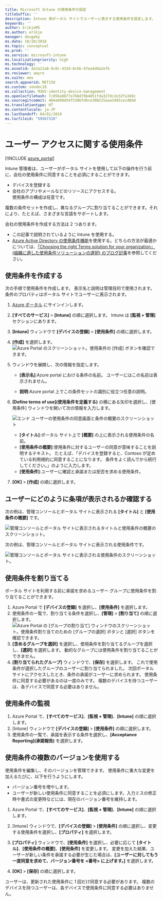 ```yaml
---
title: Microsoft Intune の使用条件の設定
titleSuffix: ''
description: Intune 用ポータル サイトでユーザーに表示する使用条件を設定します。
keywords: ''
author: ErikjeMS
ms.author: erikje
manager: dougeby
ms.date: 10/20/2018
ms.topic: conceptual
ms.prod: ''
ms.service: microsoft-intune
ms.localizationpriority: high
ms.technology: ''
ms.assetid: 4a3a11a8-9c0c-4334-8c6b-6fea4d0a2efb
ms.reviewer: amyro
ms.suite: ems
search.appverid: MET150
ms.custom: seodec18
ms.collection: M365-identity-device-management
ms.openlocfilehash: 7c056e86f7e768d79b4851fda327dc2e32fa349c
ms.sourcegitcommit: 484a898d54f5386fdbce300225aaa3495cecd6b0
ms.translationtype: HT
ms.contentlocale: ja-JP
ms.lasthandoff: 04/01/2019
ms.locfileid: "59567310"
---
```

# <a name="terms-and-conditions-for-user-access"></a>ユーザー アクセスに関する使用条件

[!INCLUDE [azure_portal](./includes/azure_portal.md)]

Intune 管理者は、ユーザーがポータル サイトを使用して以下の操作を行う前に、会社の使用条件に同意することを必須にすることができます。
- デバイスを登録する
- 会社のアプリやメールなどのリソースにアクセスする。    
使用条件の構成は任意です。

複数の条件セットを作成し、異なるグループに割り当てることができます。それにより、たとえば、さまざまな言語をサポートします。

会社の使用条件を作成する方法は 2 つあります。
- この記事で説明されているように Intune を使用する。
- [Azure Active Directory の使用条件機能](https://docs.microsoft.com/azure/active-directory/governance/active-directory-tou)を使用する。どちらの方法が最適かについては、[「Choosing the right Terms solution for your organization」(組織に適した使用条件ソリューションの選択) のブログ記事](https://go.microsoft.com/fwlink/?linkid=2010506&clcid=0x409)を参照してください。 

## <a name="create-terms-and-conditions"></a>使用条件を作成する
次の手順で使用条件を作成します。 表示名と説明は管理目的で使用されます。条件のプロパティはポータル サイトでユーザーに表示されます。

1. [Azure ポータル](https://portal.azure.com) にサインインします。
2. **[すべてのサービス]** > **[Intune]** の順に選択します。 Intune は **[監視 + 管理]** セクションにあります。
3. **[Intune]** ウィンドウで **[デバイスの登録]** > **[使用条件]** の順に選択します。
2. **[作成]** を選択します。
![Azure Portal のスクリーンショット。使用条件の [作成] ボタンを確認できます。](media/terms-create-terms.png)
3. ウィンドウを展開し、次の情報を指定します。

   - **[表示名]**:Azure portal における条件の名前。 ユーザーにはこの名前は表示されません。

   - **説明**:Azure portal 上でこの条件セットの識別に役立つ任意の説明。

4. **[Define terms of use]\(使用条件を定義する\)** の横にある矢印を選択し、[使用条件] ウィンドウを開いて次の情報を入力します。

   ![エンド ユーザーの使用条件の同意画面と条件の概要のスクリーンショット](./media/terms-summary-create.png)

   - **[タイトル]**:ポータル サイト上で **[概要]** の上に表示される使用条件の名前。
   - **[使用条件の概要]**:使用条件に対するユーザーの同意が意味することを説明するテキスト。 たとえば、「デバイスを登録すると、Contoso が定めている利用規約に同意することになります。 条件をよく読んでから続行してください。」のように入力します。
   - **[使用条件]**:ユーザーに確認と承諾または拒否を求める使用条件。

5. **[OK]** > **[作成]** の順に選択します。

## <a name="see-how-terms-are-displayed-to-your-users"></a>ユーザーにどのように条項が表示されるか確認する
次の例は、管理コンソールとポータル サイトに表示される **[タイトル]** と **[使用条件の概要]** です。

![管理コンソールとポータル サイトに表示されるタイトルと使用条件の概要のスクリーンショット。](./media/terms-summary-terms.png)

次の例は、管理コンソールとポータル サイトに表示される使用条件です。

![管理コンソールとポータル サイトに表示される使用条件のスクリーンショット。](./media/terms-properties-terms.png)

## <a name="assign-terms-and-conditions"></a>使用条件を割り当てる

ポータル サイトを利用する前に承諾を求めるユーザー グループに使用条件を割り当てることができます。

1. Azure Portal で **[デバイスの登録]** を選択し、**[使用条件]** を選択します。
2. 使用条件の一覧で、割り当てる条件を選択し、**[管理]** > **[割り当て]** の順に選択します。
![Azure Portal の [グループの割り当て] ウィンドウのスクリーンショット。使用条件割り当てのための [グループの選択] ボタンと [選択] ボタンを確認できます。](media/terms-assign-groups.png)
3. **[含めるグループを選択]** を選択し、使用条件を割り当てるグループを選択し、**[選択]** を選択します。 動的なグループには使用条件を割り当てることができません。
4. **[割り当てられたグループ]** ウィンドウで、**[保存]** を選択します。  これで使用条件が選択したグループのユーザーに割り当てられました。 次回ポータル サイトにアクセスしたとき、条件の承諾がユーザーに求められます。 使用条件に同意する必要があるのは一度のみです。 複数のデバイスを持つユーザーは、各デバイスで同意する必要はありません。


## <a name="monitor-terms-and-conditions"></a>使用条件の監視

1. Azure Portal で、**[すべてのサービス]**、**[監視 + 管理]**、**[Intune]** の順に選択します。 
1. [Intune] ウィンドウで **[デバイスの登録]** > **[使用条件]** の順に選択します。
2. 使用条件の一覧で、承諾を表示する条件を選択し、**[Acceptance Reporting]\(承諾報告\)** を選択します。

## <a name="work-with-multiple-versions-of-terms-and-conditions"></a>使用条件の複数のバージョンを使用する
使用条件を編集し、そのバージョンを管理できます。 使用条件に重大な変更を加えるたびに、以下を行うようにします。
- バージョン番号を増やします。
- ユーザーが新しい使用条件に同意することを必須にします。入力ミスの修正時や書式の変更時などには、現在のバージョン番号を維持します。

1. Azure Portal で、**[すべてのサービス]**、**[監視 + 管理]**、**[Intune]** の順に選択します。

2. [Intune] ウィンドウで、**[デバイスの登録]** > **[使用条件]** の順に選択し、変更する使用条件を選択し、**[プロパティ]** を選択します。

4. **[プロパティ]** ウィンドウで、**[使用条件]** を選択し、必要に応じて **[タイトル]**、**[使用条件の概要]**、**[使用条件]** を変更します。 変更を加えた結果、ユーザーが新しい条件を承諾する必要が生じた場合は、**[ユーザーに対してもう一度同意を求めて、バージョン番号を <番号> に上げます。]** を選択します。

4.  **[OK]** > **[保存]** の順に選択します。

ユーザーは、更新された使用条件に 1 回だけ同意する必要があります。 複数のデバイスを持つユーザーは、各デバイスで使用条件に同意する必要はありません。
